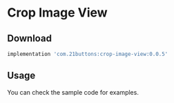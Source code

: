# Crop Image View

## Download

```gradle
implementation 'com.21buttons:crop-image-view:0.0.5'
```

## Usage

You can check the sample code for examples.
